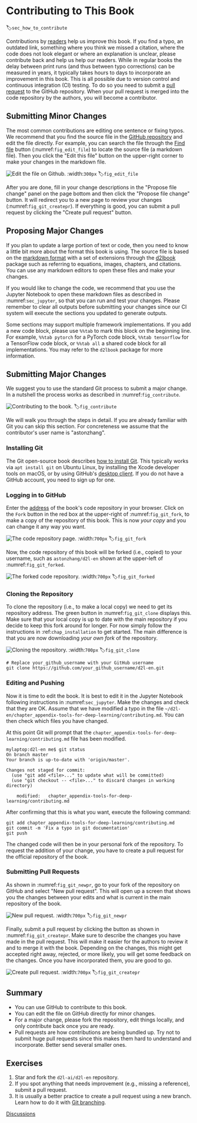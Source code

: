 # Contributing to This Book
:label:`sec_how_to_contribute`

Contributions by [readers](https://github.com/d2l-ai/d2l-en/graphs/contributors) help us improve this book. If you find a typo, an outdated link, something where you think we missed a citation, where the code does not look elegant or where an explanation is unclear, please contribute back and help us help our readers. While in regular books the delay between print runs (and thus between typo corrections) can be measured in years, it typically takes hours to days to incorporate an improvement in this book. This is all possible due to version control and continuous integration (CI) testing. To do so you need to submit a [pull request](https://github.com/d2l-ai/d2l-en/pulls) to the GitHub repository. When your pull request is merged into the code repository by the authors, you will become a contributor.

## Submitting Minor Changes

The most common contributions are editing one sentence or fixing typos. We recommend that you find the source file in the [GitHub repository](https://github.com/d2l-ai/d2l-en) and edit the file directly. For example, you can search the file through the [Find file](https://github.com/d2l-ai/d2l-en/find/master) button (:numref:`fig_edit_file`) to locate the source file (a markdown file). Then you click the "Edit this file" button on the upper-right corner to make your changes in the markdown file.

![Edit the file on Github.](../img/edit-file.png)
:width:`300px`
:label:`fig_edit_file`

After you are done, fill in your change descriptions in the "Propose file change" panel on the page bottom and then click the "Propose file change" button. It will redirect you to a new page to review your changes (:numref:`fig_git_createpr`). If everything is good, you can submit a pull request by clicking the "Create pull request" button.

## Proposing Major Changes

If you plan to update a large portion of text or code, then you need to know a little bit more about the format this book is using. The source file is based on the [markdown format](https://daringfireball.net/projects/markdown/syntax) with a set of extensions through the [d2lbook](http://book.d2l.ai/user/markdown.html) package such as referring to equations, images, chapters, and citations. You can use any markdown editors to open these files and make your changes.

If you would like to change the code, we recommend that you use the Jupyter Notebook to open these markdown files as described in :numref:`sec_jupyter`, so that you can run and test your changes. Please remember to clear all outputs before submitting your changes since our CI system will execute the sections you updated to generate outputs.

Some sections may support multiple framework implementations.
If you add a new code block, please use `%%tab` to mark this block on the beginning line. For example,
`%%tab pytorch` for a PyTorch code block, `%%tab tensorflow` for a TensorFlow code block, or `%%tab all` a shared code block for all implementations. You may refer to the `d2lbook` package for more information.

## Submitting Major Changes

We suggest you to use the standard Git process to submit a major change. In a nutshell the process works as described in :numref:`fig_contribute`.

![Contributing to the book.](../img/contribute.svg)
:label:`fig_contribute`

We will walk you through the steps in detail. If you are already familiar with Git you can skip this section. For concreteness we assume that the contributor's user name is "astonzhang".

### Installing Git

The Git open-source book describes [how to install Git](https://git-scm.com/book/en/v2). This typically works via `apt install git` on Ubuntu Linux, by installing the Xcode developer tools on macOS, or by using GitHub's [desktop client](https://desktop.github.com). If you do not have a GitHub account, you need to sign up for one.

### Logging in to GitHub

Enter the [address](https://github.com/d2l-ai/d2l-en/) of the book's code repository in your browser. Click on the `Fork` button in the red box at the upper-right of :numref:`fig_git_fork`, to make a copy of the repository of this book. This is now *your copy* and you can change it any way you want.

![The code repository page.](../img/git-fork.png)
:width:`700px`
:label:`fig_git_fork`


Now, the code repository of this book will be forked (i.e., copied) to your username, such as `astonzhang/d2l-en` shown at the upper-left of :numref:`fig_git_forked`.

![The forked code repository.](../img/git-forked.png)
:width:`700px`
:label:`fig_git_forked`

### Cloning the Repository

To clone the repository (i.e., to make a local copy) we need to get its repository address. The green button in :numref:`fig_git_clone` displays this. Make sure that your local copy is up to date with the main repository if you decide to keep this fork around for longer. For now simply follow the instructions in :ref:`chap_installation` to get started. The main difference is that you are now downloading *your own fork* of the repository.

![Cloning the repository.](../img/git-clone.png)
:width:`700px`
:label:`fig_git_clone`

```
# Replace your_github_username with your GitHub username
git clone https://github.com/your_github_username/d2l-en.git
```


### Editing and Pushing

Now it is time to edit the book. It is best to edit it in the Jupyter Notebook following instructions in :numref:`sec_jupyter`. Make the changes and check that they are OK. Assume that we have modified a typo in the file `~/d2l-en/chapter_appendix-tools-for-deep-learning/contributing.md`.
You can then check which files you have changed.

At this point Git will prompt that the `chapter_appendix-tools-for-deep-learning/contributing.md` file has been modified.

```
mylaptop:d2l-en me$ git status
On branch master
Your branch is up-to-date with 'origin/master'.

Changes not staged for commit:
  (use "git add <file>..." to update what will be committed)
  (use "git checkout -- <file>..." to discard changes in working directory)

	modified:   chapter_appendix-tools-for-deep-learning/contributing.md
```


After confirming that this is what you want, execute the following command:

```
git add chapter_appendix-tools-for-deep-learning/contributing.md
git commit -m 'Fix a typo in git documentation'
git push
```


The changed code will then be in your personal fork of the repository. To request the addition of your change, you have to create a pull request for the official repository of the book.

### Submitting Pull Requests

As shown in :numref:`fig_git_newpr`, go to your fork of the repository on GitHub and select "New pull request". This will open up a screen that shows you the changes between your edits and what is current in the main repository of the book.

![New pull request.](../img/git-newpr.png)
:width:`700px`
:label:`fig_git_newpr`


Finally, submit a pull request by clicking the button as shown in :numref:`fig_git_createpr`. Make sure to describe the changes you have made in the pull request.
This will make it easier for the authors to review it and to merge it with the book. Depending on the changes, this might get accepted right away, rejected, or more likely, you will get some feedback on the changes. Once you have incorporated them, you are good to go.

![Create pull request.](../img/git-createpr.png)
:width:`700px`
:label:`fig_git_createpr`


## Summary

* You can use GitHub to contribute to this book.
* You can edit the file on GitHub directly for minor changes.
* For a major change, please fork the repository, edit things locally, and only contribute back once you are ready.
* Pull requests are how contributions are being bundled up. Try not to submit huge pull requests since this makes them hard to understand and incorporate. Better send several smaller ones.


## Exercises

1. Star and fork the `d2l-ai/d2l-en` repository.
1. If you spot anything that needs improvement (e.g., missing a reference), submit a pull request. 
1. It is usually a better practice to create a pull request using a new branch. Learn how to do it with [Git branching](https://git-scm.com/book/en/v2/Git-Branching-Branches-in-a-Nutshell).

[Discussions](https://discuss.d2l.ai/t/426)
